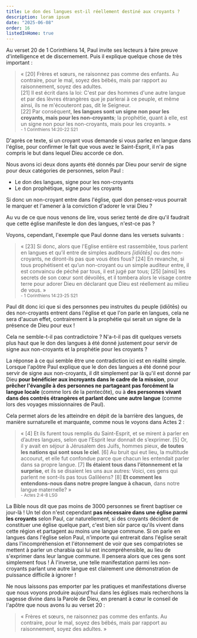 ```yaml
---
title: Le don des langues est-il réellement destiné aux croyants ?
description: loram ipsum
date: "2025-06-08"
order: 16
listedInHome: true
---
```


Au verset 20 de 1 Corinthiens 14, Paul invite ses lecteurs à faire preuve d'intelligence et de discernement. Puis il explique quelque chose de très important :

>  « [20] Frères et sœurs, ne raisonnez pas comme des enfants. Au contraire, pour le mal, soyez des bébés, mais par rapport au raisonnement, soyez des adultes.<br>
[21] Il est écrit dans la loi: C'est par des hommes d'une autre langue et par des lèvres étrangères que je parlerai à ce peuple, et même ainsi, ils ne m'écouteront pas, dit le Seigneur.<br>
[22] Par conséquent, **les langues sont un signe non pour les croyants, mais pour les non-croyants**; la prophétie, quant à elle, est un signe non pour les non-croyants, mais pour les croyants. »<br> <small>- 1 Corinthiens 14:20-22 S21</small>

D'après ce texte, si un croyant vous demande si vous parlez en langue dans l'église, pour confirmer le fait que vous avez le Saint-Esprit, il n'a pas compris le but dans lequel Dieu accorde ce don.

Nous avons ici deux dons ayants été donnés par Dieu pour servir de signe pour deux catégories de personnes, selon Paul :

- Le don des langues, signe pour les non-croyants
- Le don prophétique, signe pour les croyants

Si donc un non-croyant entre dans l'église, quel don pensez-vous pourrait le marquer et l'amener à la conviction d'adorer le vrai Dieu ?

Au vu de ce que nous venons de lire, vous seriez tenté de dire qu'il faudrait que cette église manifeste le don des langues, n'est-ce pas ?

Voyons, cependant, l'exemple que Paul donne dans les versets suivants :

> « [23] Si donc, alors que l'Eglise entière est rassemblée, tous parlent en langues et qu’il entre de simples auditeurs *[idiōtēs]* ou des non-croyants, ne diront-ils pas que vous êtes fous? [24] En revanche, si tous prophétisent et qu’un non-croyant ou un simple auditeur entre, il est convaincu de péché par tous, il est jugé par tous; [25]&nbsp;[ainsi] les secrets de son cœur sont dévoilés, et il tombera alors le visage contre terre pour adorer Dieu en déclarant que Dieu est réellement au milieu de vous. »<br> <small>- 1 Corinthiens 14:23-25 S21</small>

Paul dit donc ici que si des personnes peu instruites du peuple (idiōtēs) ou des non-croyants entrent dans l'église et que l'on parle en langues, cela ne sera d'aucun effet, contrairement à la prophétie qui serait un signe de la présence de Dieu pour eux !

Cela ne semble-t-il pas contradictoire ? N'a-t-il pas dit quelques versets plus haut que le don des langues à été donné justement pour servir de signe aux non-croyants et la prophétie pour les croyants ?

La réponse à ce qui semble être une contradiction ici est en réalité simple. Lorsque l'apôtre Paul explique que le don des langues a été donné pour servir de signe aux non-croyants, il dit simplement par là qu'il est donné par Dieu **pour bénéficier aux incroyants dans le cadre de la mission**, pour **prêcher l'évangile à des personnes ne partageant pas forcément la langue locale** (comme lors de la pentecôte), ou à **des personnes vivant dans des contrés étrangères et parlant donc une autre langue** (comme lors des voyages missionnaires de Paul).

Cela permet alors de les atteindre en dépit de la barrière des langues, de manière surnaturelle et marquante, comme nous le voyons dans Actes 2 :

> « [4] Et ils furent tous remplis du Saint-Esprit, et se mirent à parler en d’autres langues, selon que l’Esprit leur donnait de s’exprimer. [5] Or, il y avait en séjour à Jérusalem des Juifs, hommes pieux, **de toutes les nations qui sont sous le ciel**. [6] Au bruit qui eut lieu, la multitude accourut, et elle fut confondue parce que chacun les entendait parler dans sa propre langue. [7] **Ils étaient tous dans l’étonnement et la surprise**, et ils se disaient les uns aux autres: Voici, ces gens qui parlent ne sont-ils pas tous Galiléens? [8] **Et comment les entendons-nous dans notre propre langue à chacun**, dans notre langue maternelle? »<br> <small>- Actes 2:4-8 LSG</small>

La Bible nous dit que pas moins de 3000 personnes se firent baptiser ce jour-là ! Un tel don n'est cependant **pas nécessaire dans une église parmi les croyants** selon Paul, car naturellement, si des croyants décident de constituer une église quelque part, c'est bien sûr parce qu'ils vivent dans cette région et partagent au moins une langue commune. Si on parle en langues dans l'église selon Paul, n'importe qui entrerait dans l'église serait dans l'incompréhension et l'étonnement de voir que ses compatriotes se mettent à parler un charabia qui lui est incompréhensible, au lieu de s'exprimer dans leur langue commune. Il pensera alors que ces gens sont simplement fous ! À l'inverse, une telle manifestation parmi les non-croyants parlant une autre langue est clairement une démonstration de puissance difficile à ignorer !

Ne nous laissons pas emporter par les pratiques et manifestations diverse que nous voyons produire aujourd'hui dans les églises mais recherchons la sagesse divine dans la Parole de Dieu, en prenant à cœur le conseil de l'apôtre que nous avons lu au verset 20 :

> « Frères et sœurs, ne raisonnez pas comme des enfants. Au contraire, pour le mal, soyez des bébés, mais par rapport au raisonnement, soyez des adultes. »